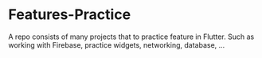 # Features-Practice
A repo consists of many projects that to practice feature in Flutter. Such as working with Firebase, practice widgets, networking, database, ...
